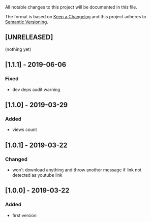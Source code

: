All notable changes to this project will be documented in this file.

The format is based on [Keep a Changelog](http://keepachangelog.com/en/1.0.0/)
and this project adheres to [Semantic Versioning](http://semver.org/spec/v2.0.0.html).

## [UNRELEASED]
(nothing yet)

## [1.1.1] - 2019-06-06
### Fixed
- dev deps audit warning

## [1.1.0] - 2019-03-29
### Added
- views count

## [1.0.1] - 2019-03-22
### Changed
- won't download anything and throw another message if link not detected as youtube link

## [1.0.0] - 2019-03-22
### Added
- first version
